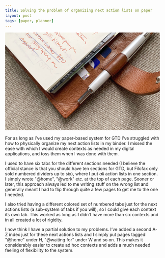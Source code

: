 ```yaml
---
title: Solving the problem of organizing next action lists on paper
layout: post
tags: [paper, planner]
---
```


<p class="wide"><img src="/assets/img/tabs.jpg"></p>

For as long as I’ve used my paper-based system for GTD I’ve struggled with how to physically organize my next action lists in my binder. I missed the ease with which I would create contexts as needed in my digital applications, and toss them when I was done with them.

I used to have six tabs for the different sections needed (I believe the official stance is that you should have ten sections for GTD, but Filofax only sold numbered dividers up to six), where I put *all* action lists in one section. I simply wrote "@home", "@work" etc. at the top of each page. Sooner or later, this approach always led to me writing stuff on the wrong list and generally meant I had to flip through quite a few pages to get me to the one I needed.

I also tried having a different colored set of numbered tabs just for the next actions lists (a sub-system of tabs if you will), so I could give each context its own tab. This worked as long as I didn’t have more than six contexts and in all created a lot of rigidity.

I now think I have a partial solution to my problems. I’ve added a second A-Z index just for these next actions lists and I simply put pages tagged "@home" under H, "@waiting for" under W and so on. This makes it considerably easier to create ad hoc contexts and adds a much needed feeling of flexibility to the system.
